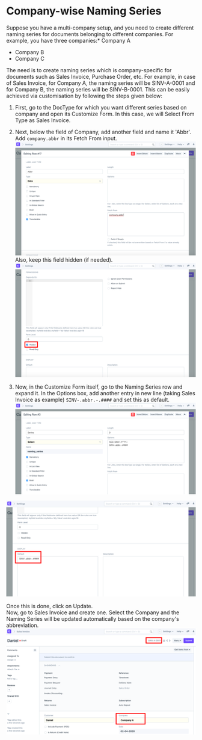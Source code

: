 
# Company-wise Naming Series


Suppose you have a multi-company setup, and you need to create different naming series for documents belonging to different companies. For example, you have three companies:* Company A
* Company B
* Company C

The need is to create naming series which is company-specific for documents such as Sales Invoice, Purchase Order, etc. For example, in case of Sales Invoice, for Company A, the naming series will be SINV-A-0001 and for Company B, the naming series will be SINV-B-0001. This can be easily achieved via customisation by following the steps given below:  
1) First, go to the DocType for which you want different series based on company and open its Customize Form. In this case, we will Select From Type as Sales Invoice.  
2) Next, below the field of Company, add another field and name it 'Abbr'. Add `company.abbr` in its Fetch From input.  
![](/files/3mLkrQs.png)  
Also, keep this field hidden (if needed).  
![](/files/w6DS7FY.png)  
  
3) Now, in the Customize Form itself, go to the Naming Series row and expand it. In the Options box, add another entry in new line (taking Sales Invoice as example) `SINV-.abbr.-.####` and set this as default.  
![](/files/WAE0FQA.png)  
  
![](/files/2GJ5YLM.png)  
  
Once this is done, click on Update.  
Now, go to Sales Invoice and create one. Select the Company and the Naming Series will be updated automatically based on the company's abbreviation.  
![](/files/PrEgDa7.png)
